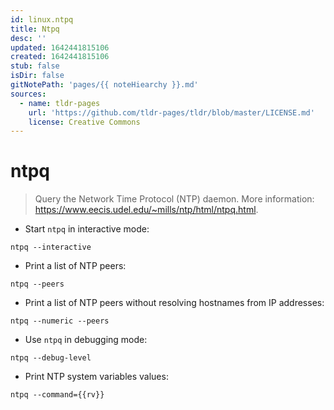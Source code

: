 ```yaml
---
id: linux.ntpq
title: Ntpq
desc: ''
updated: 1642441815106
created: 1642441815106
stub: false
isDir: false
gitNotePath: 'pages/{{ noteHiearchy }}.md'
sources:
  - name: tldr-pages
    url: 'https://github.com/tldr-pages/tldr/blob/master/LICENSE.md'
    license: Creative Commons
---
```

# ntpq

> Query the Network Time Protocol (NTP) daemon.
> More information: <https://www.eecis.udel.edu/~mills/ntp/html/ntpq.html>.

- Start `ntpq` in interactive mode:

`ntpq --interactive`

- Print a list of NTP peers:

`ntpq --peers`

- Print a list of NTP peers without resolving hostnames from IP addresses:

`ntpq --numeric --peers`

- Use `ntpq` in debugging mode:

`ntpq --debug-level`

- Print NTP system variables values:

`ntpq --command={{rv}}`

